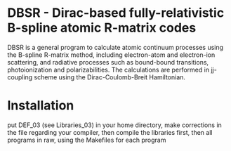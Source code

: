# DBSR - Dirac-based fully-relativistic B-spline atomic R-matrix codes

DBSR is a general program to calculate atomic continuum processes using the B-spline R-matrix method, including electron-atom and electron-ion scattering, and radiative processes such as bound-bound transitions, photoionization and polarizabilities. The calculations are performed in jj-coupling scheme using the Dirac-Coulomb-Breit Hamiltonian.

# Installation

put DEF_03 (see Libraries_03) in your home directory, make corrections in the file regarding your compiler,
then compile the libraries first, then all programs in raw, using the Makefiles for each program
